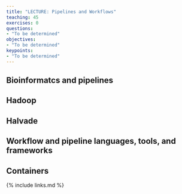 ```yaml
---
title: "LECTURE: Pipelines and Workflows"
teaching: 45
exercises: 0
questions:
- "To be determined"
objectives:
- "To be determined"
keypoints:
- "To be determined"
---
```


## Bioinformatcs and pipelines

## Hadoop

## Halvade

## Workflow and pipeline languages, tools, and frameworks

## Containers

{% include links.md %}

